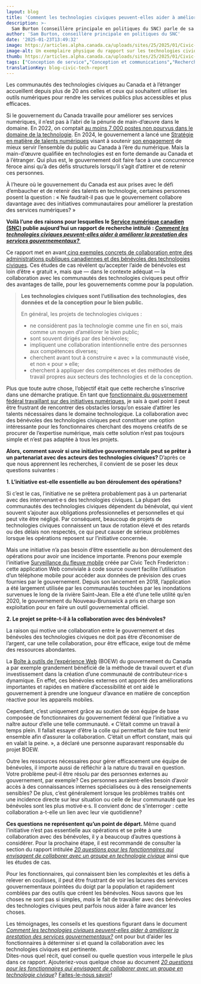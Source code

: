 ```yaml
---
layout: blog
title: 'Comment les technologies civiques peuvent-elles aider à améliorer la prestation des services gouvernementaux?'
description: >-
  Sam Burton (conseillère principale en politiques du SNC) parle de sa recherche sur les façons dont le gouvernement peut tirer le meilleur parti de ses collaborations avec les groupes de technologies civiques.
author: 'Sam Burton, conseillère principale en politiques du SNC'
date: '2025-01-23T13:49:32'
image: https://articles.alpha.canada.ca/uploads/sites/25/2025/01/Civic-tech-blog-visual_Blog_Post_FR.jpg
image-alt: Un exemplaire physique du rapport sur les technologies civiques "Comment les technologies civiques peuvent-elles aider à améliorer la prestation des services gouvernementaux?" et des versions numériques du même rapport sur un ordinateur portable et sur un téléphone intelligent.
thumb: https://articles.alpha.canada.ca/uploads/sites/25/2025/01/Civic-tech-blog-visual_Blog_Post_FR.jpg
tags: ["Conception de service","Conception et communications","Recherche","Rechercher les avantages et les services"]
translationKey: blog-civic-tech-report
---
```


<p>Les communautés des technologies civiques au Canada et à l’étranger accueillent depuis plus de 20 ans celles et ceux qui souhaitent utiliser les outils numériques pour rendre les services publics plus accessibles et plus efficaces.</p>



<p>Si le gouvernement du Canada travaille pour améliorer ses services numériques, il n’est pas à l’abri de la pénurie de main-d’œuvre dans le domaine. En 2022, on comptait <a href="https://policyoptions.irpp.org/fr/magazines/october-2022/ottawa-manque-milliers-travailleurs-ti/" target="_blank" rel="noreferrer noopener">au moins 7&nbsp;000&nbsp;postes non pourvus dans le domaine de la technologie</a>. En 2024, le gouvernement a lancé une <a href="https://www.canada.ca/fr/gouvernement/systeme/gouvernement-numerique/strategie-talents-numeriques.html" target="_blank" rel="noreferrer noopener">Stratégie en matière de talents numériques</a> visant à soutenir <a href="https://www.canada.ca/fr/gouvernement/systeme/gouvernement-numerique/plans-strategiques-operations-numeriques-gouvernement-canada/ambition-numerique-canada.html" target="_blank" rel="noreferrer noopener">son engagement</a> de mieux servir l’ensemble du public au Canada à l’ère du numérique. Mais la main-d’œuvre qualifiée en technologies est en forte demande au Canada et à l’étranger. Qui plus est, le gouvernement doit faire face à une concurrence féroce ainsi qu’à des défis structurels lorsqu’il s’agit d’attirer et de retenir ces personnes.</p>



<p>À l’heure où le gouvernement du Canada est aux prises avec le défi d’embaucher et de retenir des talents en technologie, certaines personnes posent la question&nbsp;: «&nbsp;Ne faudrait-il pas que le gouvernement collabore davantage avec des initiatives communautaires pour améliorer la prestation des services numériques?&nbsp;»&nbsp;</p>



<p><strong>Voilà l’une des raisons pour lesquelles le <a href="https://www.linkedin.com/company/cds-snc/?viewAsMember=true" target="_blank" rel="noreferrer noopener">Service numérique canadien (SNC)</a> publie aujourd’hui un rapport de recherche intitulé : <em><a href="https://numerique.canada.ca/rapports/rapport-technologies-civiques-2025.pdf" target="_blank" rel="noreferrer noopener">Comment les technologies civiques peuvent-elles aider à améliorer la prestation des services gouvernementaux? </a></em></strong></p>



<p>Ce rapport met en avant<a href="https://numerique.canada.ca/rapports/rapport-technologies-civiques-2025.pdf#page=5" target="_blank" rel="noreferrer noopener"> cinq exemples concrets de collaboration entre des administrations publiques canadiennes et des bénévoles des technologies civiques</a>. Ces études de cas révèlent qu’accepter l’aide de bénévoles est loin d’être «&nbsp;gratuit&nbsp;», mais que — dans le contexte adéquat — la collaboration avec les communautés des technologies civiques peut offrir des avantages de taille, pour les gouvernements comme pour la population.</p>



<blockquote class="wp-block-quote is-layout-flow wp-block-quote-is-layout-flow">
<p><strong>Les technologies civiques sont l’utilisation des technologies, des données et de la conception pour le bien public.&nbsp;</strong></p>



<p>En général, les projets de technologies civiques&nbsp;:&nbsp;</p>



<ul class="wp-block-list">
<li>ne considèrent pas la technologie comme une fin en soi, mais comme un moyen d’améliorer le bien public;</li>



<li>sont souvent dirigés par des bénévoles;</li>



<li>impliquent une collaboration intentionnelle entre des personnes aux compétences diverses;</li>



<li>cherchent avant tout à construire «&nbsp;avec&nbsp;» la communauté visée, et non «&nbsp;pour&nbsp;» elle;</li>



<li>cherchent à appliquer des compétences et des méthodes de travail propres aux secteurs des technologies et de la conception.</li>
</ul>
</blockquote>



<p>Plus que toute autre chose, l’objectif était que cette recherche s’inscrive dans une démarche pratique. En tant que <a href="https://www.linkedin.com/in/samanthaburton/" target="_blank" rel="noreferrer noopener">fonctionnaire du gouvernement fédéral travaillant sur des initiatives numériques</a>, je sais à quel point il peut être frustrant de rencontrer des obstacles lorsqu’on essaie d’attirer les talents nécessaires dans le domaine technologique. La collaboration avec des bénévoles des technologies civiques peut constituer une option intéressante pour les fonctionnaires cherchant des moyens créatifs de se procurer de l’expertise numérique, mais cette solution n’est pas toujours simple et n’est pas adaptée à tous les projets.</p>



<p><strong>Alors, comment savoir si une initiative gouvernementale peut se prêter à un partenariat avec des acteurs des technologies civiques? </strong>D’après ce que nous apprennent les recherches, il convient de se poser les deux questions suivantes :</p>



<p><strong>1. L’initiative est-elle essentielle au bon déroulement des opérations?</strong></p>



<p>Si c’est le cas, l’initiative ne se prêtera probablement pas à un partenariat avec des intervenant·e·s des technologies civiques. La plupart des communautés des technologies civiques dépendent du bénévolat, qui vient souvent s’ajouter aux obligations professionnelles et personnelles et qui peut vite être négligé. Par conséquent, beaucoup de projets de technologies civiques connaissent un taux de rotation élevé et des retards ou des délais non respectés, ce qui peut causer de sérieux problèmes lorsque les opérations reposent sur l’initiative concernée.&nbsp;</p>



<p>Mais une initiative n’a pas besoin d’être essentielle au bon déroulement des opérations pour avoir une incidence importante. Prenons pour exemple l’initiative <a href="https://geonb.snb.ca/rwm/#fr" target="_blank" rel="noreferrer noopener">Surveillance du fleuve mobile</a> créée par Civic Tech Fredericton&nbsp;: cette application Web conviviale à code source ouvert facilite l’utilisation d’un téléphone mobile pour accéder aux données de prévision des crues fournies par le gouvernement. Depuis son lancement en 2018, l’application a été largement utilisée par les communautés touchées par les inondations survenues le long de la rivière Saint-Jean. Elle a été d’une telle utilité qu’en 2020, le gouvernement du Nouveau-Brunswick a pris en charge son exploitation pour en faire un outil gouvernemental officiel.</p>



<p><strong>2. Le projet se prête-t-il à la collaboration avec des bénévoles?</strong></p>



<p>La raison qui motive une collaboration entre le gouvernement et des bénévoles des technologies civiques ne doit pas être d’économiser de l’argent, car une telle collaboration, pour être efficace, exige tout de même des ressources abondantes.&nbsp;</p>



<p>La <a href="https://wet-boew.github.io/wet-boew/index-fr.html" target="_blank" rel="noreferrer noopener">Boîte à outils de l’expérience Web</a> (BOEW) du gouvernement du Canada a par exemple grandement bénéficié de la méthode de travail ouvert et d’un investissement dans la création d’une communauté de contributeur·rice·s dynamique. En effet, ces bénévoles externes ont apporté des améliorations importantes et rapides en matière d’accessibilité et ont aidé le gouvernement à prendre une longueur d’avance en matière de conception réactive pour les appareils mobiles.&nbsp;</p>



<p>Cependant, c’est uniquement grâce au soutien de son équipe de base composée de fonctionnaires du gouvernement fédéral que l’initiative a vu naître autour d’elle une telle communauté. «&nbsp;C’était comme un travail à temps plein. Il fallait essayer d’être la colle qui permettait de faire tout tenir ensemble afin d’assurer la collaboration. C’était un effort constant, mais qui en valait la peine.&nbsp;», a déclaré une personne auparavant responsable du projet BOEW.</p>



<p>Outre les ressources nécessaires pour gérer efficacement une équipe de bénévoles, il importe aussi de réfléchir à la nature du travail en question. Votre problème peut-il être résolu par des personnes externes au gouvernement, par exemple? Ces personnes auraient-elles besoin d’avoir accès à des connaissances internes spécialisées ou à des renseignements sensibles? De plus, c’est généralement lorsque les problèmes traités ont une incidence directe sur leur situation ou celle de leur communauté que les bénévoles sont les plus motivé·e·s. Il convient donc de s’interroger&nbsp;: cette collaboration a-t-elle un lien avec leur vie quotidienne?&nbsp;</p>



<p><strong>Ces questions ne représentent qu’un point de départ. </strong>Même quand l’initiative n’est pas essentielle aux opérations et se prête à une collaboration avec des bénévoles, il y a beaucoup d’autres questions à considérer. Pour la prochaine étape, il est recommandé de consulter la section du rapport intitulée <em><a href="https://numerique.canada.ca/rapports/rapport-technologies-civiques-2025.pdf#page=37" target="_blank" rel="noreferrer noopener">20&nbsp;questions pour les fonctionnaires qui envisagent de collaborer avec un groupe en technologie civique</a></em> ainsi que les études de cas.</p>



<p>Pour les fonctionnaires, qui connaissent bien les complexités et les défis à relever en coulisses, il peut être frustrant de voir les lacunes des services gouvernementaux pointées du doigt par la population et rapidement comblées par des outils que créent les bénévoles. Nous savons que les choses ne sont pas si simples, <em>mais</em> le fait de travailler avec des bénévoles des technologies civiques peut parfois nous aider à faire avancer les choses.</p>



<p>Les témoignages, les conseils et les questions figurant dans le document <em><a href="https://numerique.canada.ca/rapports/rapport-technologies-civiques-2025.pdf" target="_blank" rel="noreferrer noopener">Comment les technologies civiques peuvent-elles aider à améliorer la prestation des services gouvernementaux?</a></em> ont pour but d’aider les fonctionnaires à déterminer si et quand la collaboration avec les technologies civiques est pertinente.&nbsp;<br>Dites-nous quel récit, quel conseil ou quelle question vous interpelle le plus dans ce rapport. Ajouteriez-vous quelque chose au document <em><a href="https://numerique.canada.ca/rapports/rapport-technologies-civiques-2025.pdf#page=37" target="_blank" rel="noreferrer noopener">20&nbsp;questions pour les fonctionnaires qui envisagent de collaborer avec un groupe en technologie civique</a></em>? <a href="mailto:cds-snc@servicecanada.gc.ca" target="_blank" rel="noreferrer noopener">Faites-le-nous savoir</a>!</p>



<p></p>

